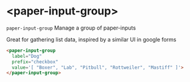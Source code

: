 # \<paper-input-group\>

`paper-input-group` Manage a group of paper-inputs

Great for gathering list data, inspired by a similar UI in google forms

<!--
```
<custom-element-demo height="330px">
  <template>
    <script src="../webcomponentsjs/webcomponents-lite.js"></script>
    <link rel="import" href="paper-input-group.html">
    <style>
      paper-input-group{
      	max-width: 400px;
        margin: 0 auto;
        padding: 10px;
      }
    </style>
    <next-code-block></next-code-block>
  </template>
</custom-element-demo>
```
-->

```html
<paper-input-group
  label="Dog"
  prefix="checkbox"
  value='[ "Boxer", "Lab", "Pitbull", "Rottweiler", "Mastiff" ]'>
</paper-input-group>
```
